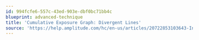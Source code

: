```yaml
---
id: 994fcfe6-557c-43ed-903e-dbf0bc71bb4c
blueprint: advanced-technique
title: 'Cumulative Exposure Graph: Divergent Lines'
source: 'https://help.amplitude.com/hc/en-us/articles/20722853103643-Interpret-the-cumulative-exposures-graph-Divergent-lines'
---
```

